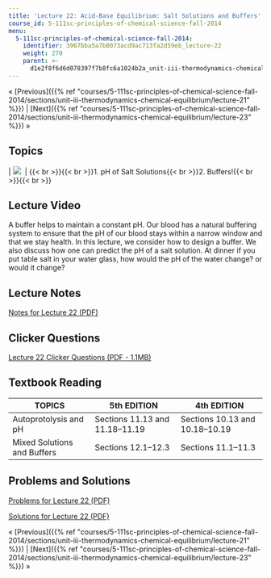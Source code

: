 ```yaml
---
title: 'Lecture 22: Acid-Base Equilibrium: Salt Solutions and Buffers'
course_id: 5-111sc-principles-of-chemical-science-fall-2014
menu:
  5-111sc-principles-of-chemical-science-fall-2014:
    identifier: 3967bba5a7b0073acd9ac713fa2d59eb_lecture-22
    weight: 270
    parent: >-
      d1e2f8f6d6d078397f7b8fc6a1024b2a_unit-iii-thermodynamics-chemical-equilibrium
---
```

« [Previous]({{% ref "courses/5-111sc-principles-of-chemical-science-fall-2014/sections/unit-iii-thermodynamics-chemical-equilibrium/lecture-21" %}}) | [Next]({{% ref "courses/5-111sc-principles-of-chemical-science-fall-2014/sections/unit-iii-thermodynamics-chemical-equilibrium/lecture-23" %}}) »

Topics
------

| ![](https://open-learning-course-data-ci.s3.amazonaws.com/5-111sc-principles-of-chemical-science-fall-2014/127de415cbe79d2666a663b56de9407f_Lecture_22.jpg)  | {{< br >}}{{< br >}}1.  pH of Salt Solutions{{< br >}}2.  Buffers!{{< br >}}{{< br >}} 

Lecture Video
-------------

A buffer helps to maintain a constant pH. Our blood has a natural buffering system to ensure that the pH of our blood stays within a narrow window and that we stay health. In this lecture, we consider how to design a buffer. We also discuss how one can predict the pH of a salt solution. At dinner if you put table salt in your water glass, how would the pH of the water change? or would it change?

Lecture Notes
-------------

[Notes for Lecture 22 (PDF)](https://open-learning-course-data-ci.s3.amazonaws.com/5-111sc-principles-of-chemical-science-fall-2014/17db1744711644d32c46d87d4b86b3d8_MIT5_111F14_Lec22.pdf)

Clicker Questions
-----------------

[Lecture 22 Clicker Questions (PDF - 1.1MB)](https://open-learning-course-data-ci.s3.amazonaws.com/5-111sc-principles-of-chemical-science-fall-2014/d7bbe360060930e9ec0e6b680018089e_MIT5_111F14_Lec22Clkr.pdf)

Textbook Reading
----------------

| TOPICS | 5th EDITION | 4th EDITION |
| --- | --- | --- |
| Autoprotolysis and pH | Sections 11.13 and 11.18–11.19 | Sections 10.13 and 10.18–10.19 |
| Mixed Solutions and Buffers | Sections 12.1–12.3 | Sections 11.1–11.3 

Problems and Solutions
----------------------

[Problems for Lecture 22 (PDF)](https://open-learning-course-data-ci.s3.amazonaws.com/5-111sc-principles-of-chemical-science-fall-2014/f9d6659dc6a27d60c3225d3a4218382e_MIT5_111F14_Lec22Prob.pdf)

[Solutions for Lecture 22 (PDF)](https://open-learning-course-data-ci.s3.amazonaws.com/5-111sc-principles-of-chemical-science-fall-2014/a90cb5d10fb7cd5496b583d40bb997b7_MIT5_111F14_Lec22Soln.pdf)

« [Previous]({{% ref "courses/5-111sc-principles-of-chemical-science-fall-2014/sections/unit-iii-thermodynamics-chemical-equilibrium/lecture-21" %}}) | [Next]({{% ref "courses/5-111sc-principles-of-chemical-science-fall-2014/sections/unit-iii-thermodynamics-chemical-equilibrium/lecture-23" %}}) »